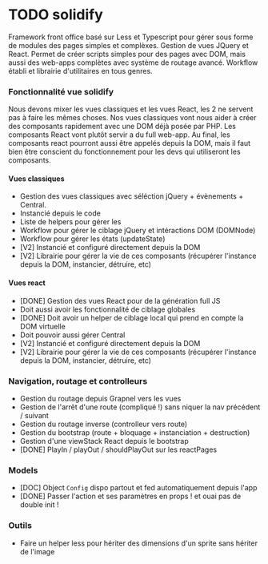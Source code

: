 # TODO solidify

Framework front office basé sur Less et Typescript pour gérer sous forme de modules des pages simples et complèxes.
Gestion de vues JQuery et React.
Permet de créer scripts simples pour des pages avec DOM, mais aussi des web-apps complètes avec système de routage avancé.
Workflow établi et librairie d'utilitaires en tous genres.


### Fonctionnalité vue solidify

Nous devons mixer les vues classiques et les vues React, les 2 ne servent pas à faire les mêmes choses.
Nos vues classiques vont nous aider à créer des composants rapidement avec une DOM déjà posée par PHP.
Les composants React vont plutôt servir a du full web-app.
Au final, les composants react pourront aussi être appelés depuis la DOM, mais il faut bien être conscient du fonctionnement pour les devs qui utiliseront les composants.


#### Vues classiques
- Gestion des vues classiques avec séléction jQuery + évènements + Central.
- Instancié depuis le code
- Liste de helpers pour gérer les
- Workflow pour gérer le ciblage jQuery et intéractions DOM (DOMNode)
- Workflow pour gérer les états (updateState)
- [V2] Instancié et configuré directement depuis la DOM
- [V2] Librairie pour gérer la vie de ces composants (récupérer l'instance depuis la DOM, instancier, détruire, etc)


#### Vues react
- [DONE] Gestion des vues React pour de la génération full JS
- Doit aussi avoir les fonctionnalité de ciblage globales
- [DONE] Doit avoir un helper de ciblage local qui prend en compte la DOM virtuelle
- Doit pouvoir aussi gérer Central
- [V2] Instancié et configuré directement depuis la DOM
- [V2] Librairie pour gérer la vie de ces composants (récupérer l'instance depuis la DOM, instancier, détruire, etc)


### Navigation, routage et controlleurs

- Gestion du routage depuis Grapnel vers les vues
- Gestion de l'arrêt d'une route (compliqué !) sans niquer la nav précédent / suivant
- Gestion du routage inverse (controlleur vers route)
- Gestion du bootstrap (route + bloquage + instanciation + destruction)
- Gestion d'une viewStack React depuis le bootstrap
- [DONE] PlayIn / playOut / shouldPlayOut sur les reactPages


### Models

- [DOC] Object `Config` dispo partout et fed automatiquement depuis l'app
- [DONE] Passer l'action et ses paramètres en props ! et ouai pas de double init !


### Outils

- Faire un helper less pour hériter des dimensions d'un sprite sans hériter de l'image